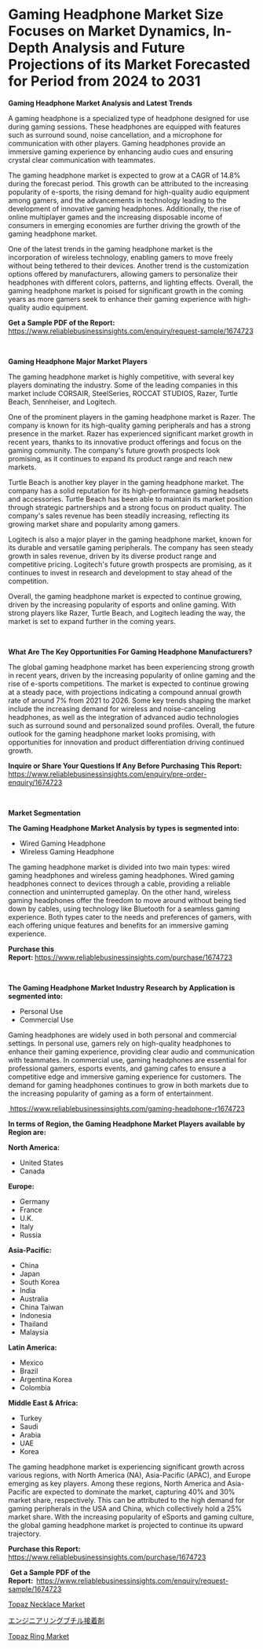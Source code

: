 <p><h1>Gaming Headphone Market Size Focuses on Market Dynamics, In-Depth Analysis and Future Projections of its Market Forecasted for Period from 2024 to 2031</h1></p><p><strong>Gaming Headphone Market Analysis and Latest Trends</strong></p>
<p><p>A gaming headphone is a specialized type of headphone designed for use during gaming sessions. These headphones are equipped with features such as surround sound, noise cancellation, and a microphone for communication with other players. Gaming headphones provide an immersive gaming experience by enhancing audio cues and ensuring crystal clear communication with teammates.</p><p>The gaming headphone market is expected to grow at a CAGR of 14.8% during the forecast period. This growth can be attributed to the increasing popularity of e-sports, the rising demand for high-quality audio equipment among gamers, and the advancements in technology leading to the development of innovative gaming headphones. Additionally, the rise of online multiplayer games and the increasing disposable income of consumers in emerging economies are further driving the growth of the gaming headphone market.</p><p>One of the latest trends in the gaming headphone market is the incorporation of wireless technology, enabling gamers to move freely without being tethered to their devices. Another trend is the customization options offered by manufacturers, allowing gamers to personalize their headphones with different colors, patterns, and lighting effects. Overall, the gaming headphone market is poised for significant growth in the coming years as more gamers seek to enhance their gaming experience with high-quality audio equipment.</p></p>
<p><strong>Get a Sample PDF of the Report:&nbsp;</strong> <a href="https://www.reliablebusinessinsights.com/enquiry/request-sample/1674723">https://www.reliablebusinessinsights.com/enquiry/request-sample/1674723</a></p>
<p>&nbsp;</p>
<p><strong>Gaming Headphone Major Market Players</strong></p>
<p><p>The gaming headphone market is highly competitive, with several key players dominating the industry. Some of the leading companies in this market include CORSAIR, SteelSeries, ROCCAT STUDIOS, Razer, Turtle Beach, Sennheiser, and Logitech.</p><p>One of the prominent players in the gaming headphone market is Razer. The company is known for its high-quality gaming peripherals and has a strong presence in the market. Razer has experienced significant market growth in recent years, thanks to its innovative product offerings and focus on the gaming community. The company's future growth prospects look promising, as it continues to expand its product range and reach new markets.</p><p>Turtle Beach is another key player in the gaming headphone market. The company has a solid reputation for its high-performance gaming headsets and accessories. Turtle Beach has been able to maintain its market position through strategic partnerships and a strong focus on product quality. The company's sales revenue has been steadily increasing, reflecting its growing market share and popularity among gamers.</p><p>Logitech is also a major player in the gaming headphone market, known for its durable and versatile gaming peripherals. The company has seen steady growth in sales revenue, driven by its diverse product range and competitive pricing. Logitech's future growth prospects are promising, as it continues to invest in research and development to stay ahead of the competition.</p><p>Overall, the gaming headphone market is expected to continue growing, driven by the increasing popularity of esports and online gaming. With strong players like Razer, Turtle Beach, and Logitech leading the way, the market is set to expand further in the coming years.</p></p>
<p>&nbsp;</p>
<p><strong>What Are The Key Opportunities For Gaming Headphone Manufacturers?</strong></p>
<p><p>The global gaming headphone market has been experiencing strong growth in recent years, driven by the increasing popularity of online gaming and the rise of e-sports competitions. The market is expected to continue growing at a steady pace, with projections indicating a compound annual growth rate of around 7% from 2021 to 2026. Some key trends shaping the market include the increasing demand for wireless and noise-canceling headphones, as well as the integration of advanced audio technologies such as surround sound and personalized sound profiles. Overall, the future outlook for the gaming headphone market looks promising, with opportunities for innovation and product differentiation driving continued growth.</p></p>
<p><strong>Inquire or Share Your Questions If Any Before Purchasing This Report:</strong> <a href="https://www.reliablebusinessinsights.com/enquiry/pre-order-enquiry/1674723">https://www.reliablebusinessinsights.com/enquiry/pre-order-enquiry/1674723</a></p>
<p>&nbsp;</p>
<p><strong>Market Segmentation</strong></p>
<p><strong>The Gaming Headphone Market Analysis by types is segmented into:</strong></p>
<p><ul><li>Wired Gaming Headphone</li><li>Wireless Gaming Headphone</li></ul></p>
<p><p>The gaming headphone market is divided into two main types: wired gaming headphones and wireless gaming headphones. Wired gaming headphones connect to devices through a cable, providing a reliable connection and uninterrupted gameplay. On the other hand, wireless gaming headphones offer the freedom to move around without being tied down by cables, using technology like Bluetooth for a seamless gaming experience. Both types cater to the needs and preferences of gamers, with each offering unique features and benefits for an immersive gaming experience.</p></p>
<p><strong>Purchase this Report:&nbsp;</strong><a href="https://www.reliablebusinessinsights.com/purchase/1674723">https://www.reliablebusinessinsights.com/purchase/1674723</a></p>
<p>&nbsp;</p>
<p><strong>The Gaming Headphone Market Industry Research by Application is segmented into:</strong></p>
<p><ul><li>Personal Use</li><li>Commercial Use</li></ul></p>
<p><p>Gaming headphones are widely used in both personal and commercial settings. In personal use, gamers rely on high-quality headphones to enhance their gaming experience, providing clear audio and communication with teammates. In commercial use, gaming headphones are essential for professional gamers, esports events, and gaming cafes to ensure a competitive edge and immersive gaming experience for customers. The demand for gaming headphones continues to grow in both markets due to the increasing popularity of gaming as a form of entertainment.</p></p>
<p><a href="https://www.reliablebusinessinsights.com/gaming-headphone-r1674723">&nbsp;https://www.reliablebusinessinsights.com/gaming-headphone-r1674723</a></p>
<p><strong>In terms of Region, the Gaming Headphone Market Players available by Region are:</strong></p>
<p>
    <p> <strong> North America: </strong>
        <ul>
            <li>United States</li>
            <li>Canada</li>
        </ul>
        </p> 
    <p> <strong> Europe: </strong>
        <ul>
            <li>Germany</li>
            <li>France</li>
            <li>U.K.</li>
            <li>Italy</li>
            <li>Russia</li>
        </ul>
        </p> 
    <p> <strong> Asia-Pacific: </strong>
        <ul>
            <li>China</li>
            <li>Japan</li>
            <li>South Korea</li>
            <li>India</li>
            <li>Australia</li>
            <li>China Taiwan</li>
            <li>Indonesia</li>
            <li>Thailand</li>
            <li>Malaysia</li>
        </ul>
        </p> 
    <p> <strong> Latin America: </strong>
        <ul>
            <li>Mexico</li>
            <li>Brazil</li>
            <li>Argentina Korea</li>
            <li>Colombia</li>
        </ul>
        </p> 
    <p> <strong> Middle East & Africa: </strong>
        <ul>
            <li>Turkey</li>
            <li>Saudi</li>
            <li>Arabia</li>
            <li>UAE</li>
            <li>Korea</li>
        </ul>
    </p>
    </p>
<p><p>The gaming headphone market is experiencing significant growth across various regions, with North America (NA), Asia-Pacific (APAC), and Europe emerging as key players. Among these regions, North America and Asia-Pacific are expected to dominate the market, capturing 40% and 30% market share, respectively. This can be attributed to the high demand for gaming peripherals in the USA and China, which collectively hold a 25% market share. With the increasing popularity of eSports and gaming culture, the global gaming headphone market is projected to continue its upward trajectory.</p></p>
<p><strong>Purchase this Report: </strong><a href="https://www.reliablebusinessinsights.com/purchase/1674723">https://www.reliablebusinessinsights.com/purchase/1674723</a></p>
<p>&nbsp;<strong>Get a Sample PDF of the Report:&nbsp;&nbsp;</strong><a href="https://www.reliablebusinessinsights.com/enquiry/request-sample/1674723">https://www.reliablebusinessinsights.com/enquiry/request-sample/1674723</a></p>
<p><strong></strong></p>
<p><p><a href="https://github.com/Paul14Anderson63/Market-Research-Report-List-4/blob/main/topaz-necklace-market.md">Topaz Necklace Market</a></p><p><a href="https://github.com/lababdou/Market-Research-Report-List-4/blob/main/8710210142380.md">エンジニアリングブチル接着剤</a></p><p><a href="https://github.com/guneycigdem35/Market-Research-Report-List-3/blob/main/topaz-ring-market.md">Topaz Ring Market</a></p></p>